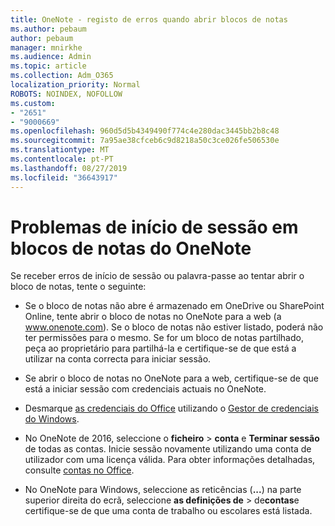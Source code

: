 ```yaml
---
title: OneNote - registo de erros quando abrir blocos de notas
ms.author: pebaum
author: pebaum
manager: mnirkhe
ms.audience: Admin
ms.topic: article
ms.collection: Adm_O365
localization_priority: Normal
ROBOTS: NOINDEX, NOFOLLOW
ms.custom:
- "2651"
- "9000669"
ms.openlocfilehash: 960d5d5b4349490f774c4e280dac3445bb2b8c48
ms.sourcegitcommit: 7a95ae38cfceb6c9d8218a50c3ce026fe506530e
ms.translationtype: MT
ms.contentlocale: pt-PT
ms.lasthandoff: 08/27/2019
ms.locfileid: "36643917"
---
```

# <a name="issues-signing-in-to-onenote-notebooks"></a>Problemas de início de sessão em blocos de notas do OneNote

Se receber erros de início de sessão ou palavra-passe ao tentar abrir o bloco de notas, tente o seguinte:

- Se o bloco de notas não abre é armazenado em OneDrive ou SharePoint Online, tente abrir o bloco de notas no OneNote para a web (a www.onenote.com). Se o bloco de notas não estiver listado, poderá não ter permissões para o mesmo. Se for um bloco de notas partilhado, peça ao proprietário para partilhá-la e certifique-se de que está a utilizar na conta correcta para iniciar sessão.

- Se abrir o bloco de notas no OneNote para a web, certifique-se de que está a iniciar sessão com credenciais actuais no OneNote. 

- Desmarque [as credenciais do Office](https://docs.microsoft.com/office/troubleshoot/error-messages/another-account-already-signed-in#step-3-clear-cached-credentials-on-the-computer) utilizando o [Gestor de credenciais do Windows](https://support.microsoft.com/help/4026814/windows-accessing-credential-manager).

- No OneNote de 2016, seleccione o **ficheiro** > **conta** e **Terminar sessão** de todas as contas. Inicie sessão novamente utilizando uma conta de utilizador com uma licença válida. Para obter informações detalhadas, consulte [contas no Office](https://support.office.com/article/accounts-in-office-628ea040-f265-49de-b986-be09c3ebf8a9).

- No OneNote para Windows, seleccione as reticências (**...**) na parte superior direita do ecrã, seleccione **as definições de** > de**contas**e certifique-se de que uma conta de trabalho ou escolares está listada.